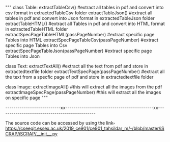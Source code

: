 """
class Table:
    extractTableCsv() #extract all tables in pdf and convert into csv format in extractedTableCsv folder
    extractTableJson() #extract all tables in pdf and convert into Json format in extractedTableJson folder
    extractTableHTML() #extract all Tables in pdf and convert into HTML format in extractedTableHTML folder
    extractSpecPageTableHTML(passPageNumber) #extract specific page Tables into HTML
    extractSpecPageTableCsv(passPageNumber)  #extract specific page Tables into Csv
    extractSpecPageTableJson(passPageNumber) #extract specific page Tables into Json


class Text:
    extractTextAll() #extract all the text from pdf and store in extractedtextfile folder
    extractTextSpecPage(passPageNumber) #extract all the text from a specfic page of pdf and store in extractedtextfile folder

class Image:
    extractImageAll() #this will extract all the images from the pdf
    extractImageSpecPage(passPageNumber) #this will extract all the images on specific page
"""


---------------------------xx-------------------------------------------xx-----------------------------------------------

The source code can be accessed by using the link- https://cseegit.essex.ac.uk/2019_ce901/ce901_tahsildar_m/-/blob/master/iSCRAP/iSCRAP/__init__.py


